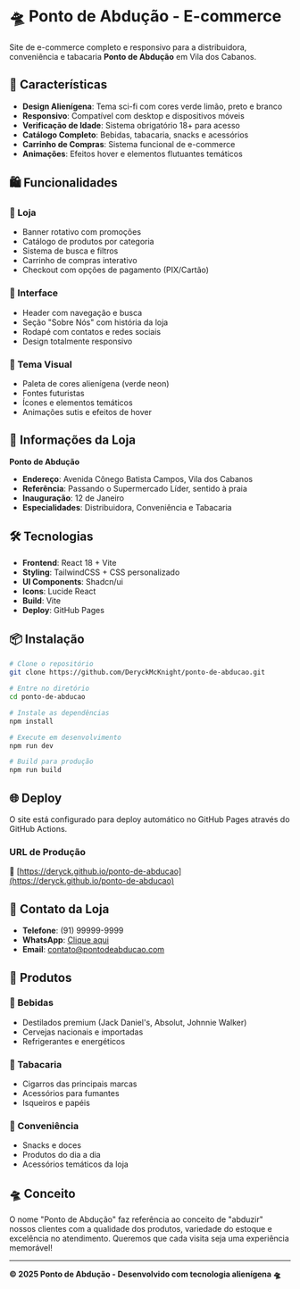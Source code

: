 # 🛸 Ponto de Abdução - E-commerce

Site de e-commerce completo e responsivo para a distribuidora, conveniência e tabacaria **Ponto de Abdução** em Vila dos Cabanos.

## 🚀 Características

- **Design Alienígena**: Tema sci-fi com cores verde limão, preto e branco
- **Responsivo**: Compatível com desktop e dispositivos móveis
- **Verificação de Idade**: Sistema obrigatório 18+ para acesso
- **Catálogo Completo**: Bebidas, tabacaria, snacks e acessórios
- **Carrinho de Compras**: Sistema funcional de e-commerce
- **Animações**: Efeitos hover e elementos flutuantes temáticos

## 🛍️ Funcionalidades

### 🏪 Loja
- Banner rotativo com promoções
- Catálogo de produtos por categoria
- Sistema de busca e filtros
- Carrinho de compras interativo
- Checkout com opções de pagamento (PIX/Cartão)

### 📱 Interface
- Header com navegação e busca
- Seção "Sobre Nós" com história da loja
- Rodapé com contatos e redes sociais
- Design totalmente responsivo

### 🎨 Tema Visual
- Paleta de cores alienígena (verde neon)
- Fontes futuristas
- Ícones e elementos temáticos
- Animações sutis e efeitos de hover

## 🏢 Informações da Loja

**Ponto de Abdução**
- **Endereço**: Avenida Cônego Batista Campos, Vila dos Cabanos
- **Referência**: Passando o Supermercado Líder, sentido à praia
- **Inauguração**: 12 de Janeiro
- **Especialidades**: Distribuidora, Conveniência e Tabacaria

## 🛠️ Tecnologias

- **Frontend**: React 18 + Vite
- **Styling**: TailwindCSS + CSS personalizado
- **UI Components**: Shadcn/ui
- **Icons**: Lucide React
- **Build**: Vite
- **Deploy**: GitHub Pages

## 📦 Instalação

```bash
# Clone o repositório
git clone https://github.com/DeryckMcKnight/ponto-de-abducao.git

# Entre no diretório
cd ponto-de-abducao

# Instale as dependências
npm install

# Execute em desenvolvimento
npm run dev

# Build para produção
npm run build
```

## 🌐 Deploy

O site está configurado para deploy automático no GitHub Pages através do GitHub Actions.

### URL de Produção
🔗 [https://deryck.github.io/ponto-de-abducao](https://deryck.github.io/ponto-de-abducao)

## 📱 Contato da Loja

- **Telefone**: (91) 99999-9999
- **WhatsApp**: [Clique aqui](https://wa.me/5591999999999)
- **Email**: contato@pontodeabducao.com

## 🎯 Produtos

### 🍺 Bebidas
- Destilados premium (Jack Daniel's, Absolut, Johnnie Walker)
- Cervejas nacionais e importadas
- Refrigerantes e energéticos

### 🚬 Tabacaria
- Cigarros das principais marcas
- Acessórios para fumantes
- Isqueiros e papéis

### 🍿 Conveniência
- Snacks e doces
- Produtos do dia a dia
- Acessórios temáticos da loja

## 🛸 Conceito

O nome "Ponto de Abdução" faz referência ao conceito de "abduzir" nossos clientes com a qualidade dos produtos, variedade do estoque e excelência no atendimento. Queremos que cada visita seja uma experiência memorável!

---

**© 2025 Ponto de Abdução - Desenvolvido com tecnologia alienígena 🛸**




<!-- Triggering new deploy -->

